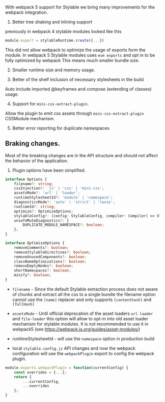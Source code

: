 With webpack 5 support for Stylable we bring many improvements for the webpack integration.


1. Better tree shaking and inlining support

previously in webpack 4 stylable modules looked like this
```js
module.export = stylableRuntime.create({...})
```

This did not allow webpack to optimize the usage of exports form the module. 
In webpack 5 Stylable modules uses `esm exports` and opt in to be fully optimized by webpack
This means much smaller bundle size.

2. Smaller runtime size and memory usage.

3. Better of the shelf inclusion of necessary stylesheets in the build

Auto include imported @keyframes and compose (extending of classes) usage. 

4. Support for `mini-css-extract-plugin`.

Allow the plugin to emit css assets through `mini-css-extract-plugin` CSSModule mechanism. 

5. Better error reporting for duplicate namespaces


## Braking changes.

Most of the breaking changes are in the API structure and should not affect the behavior of the application. 


1. Plugin options have been simplified. 

```ts
interface Options {
    filename?: string;
    cssInjection?: 'js' | 'css' | 'mini-css';
    assetsMode?: 'url' | 'loader';
    runtimeStylesheetId?: 'module' | 'namespace';
    diagnosticsMode?: 'auto' | 'strict' | 'loose';
    runtimeId?: string;
    optimize?: OptimizeOptions;
    stylableConfig?: (config: StylableConfig, compiler: Compiler) => StylableConfig;
    unsafeMuteDiagnostics?: {
        DUPLICATE_MODULE_NAMESPACE?: boolean;
    };
}

interface OptimizeOptions {
    removeComments?: boolean;
    removeStylableDirectives?: boolean;
    removeUnusedComponents?: boolean;
    classNameOptimizations?: boolean;
    removeEmptyNodes?: boolean;
    shortNamespaces?: boolean;
    minify?: boolean;
}

```

* `filename` - Since the default Stylable extraction process does not aware of chunks and extract all the css to a single bundle 
the filename option cannot use the `[name]` replacer and only supports `[contenthash]` and `[fullHash]`

* `assetsMode` - Until official deprecation of the asset loaders `url-loader` and `file-loader` this option will allow to opt-in into old asset loader mechanism for stylable modules.
It is not recommended to use it in webpack5 (see https://webpack.js.org/guides/asset-modules/)
 
* runtimeStylesheetId - will use the `namespace` option in production build

* local `stylable.config.js` API changes and now the webpack configuration will use the `webpackPlugin` export to config the webpack plugin.

```js
module.exports.webpackPlugin = function(currentConfig) {
    const overrides = {...};
    return {
        ...currentConfig,
        ...overrides
    };
}
```





